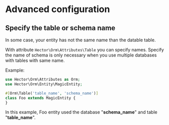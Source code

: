 # Advanced configuration

## Specify the table or schema name

In some case, your entity has not the same name than the datable table.

With attribute `Hector\Orm\Attributes\Table` you can specify names. Specify the name of schema is only necessary when
you use multiple databases with tables with same name.

Example:

```php
use Hector\Orm\Attributes as Orm;
use Hector\Orm\Entity\MagicEntity;

#[Orm\Table('table_name', 'schema_name')]
class Foo extends MagicEntity {
}
```

In this example, Foo entity used the database "**schema_name**" and table "**table_name**".